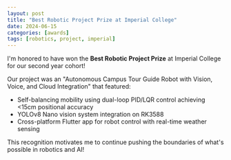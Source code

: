 ```yaml
---
layout: post
title: "Best Robotic Project Prize at Imperial College"
date: 2024-06-15
categories: [awards]
tags: [robotics, project, imperial]
---
```


I'm honored to have won the **Best Robotic Project Prize** at Imperial College for our second year cohort! 

Our project was an "Autonomous Campus Tour Guide Robot with Vision, Voice, and Cloud Integration" that featured:
- Self-balancing mobility using dual-loop PID/LQR control achieving <15cm positional accuracy
- YOLOv8 Nano vision system integration on RK3588
- Cross-platform Flutter app for robot control with real-time weather sensing

This recognition motivates me to continue pushing the boundaries of what's possible in robotics and AI!
